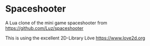Spaceshooter
============

A Lua clone of the mini game spaceshooter from https://github.com/Luz/spaceshooter

This is using the excellent 2D-Library Löve https://www.love2d.org
